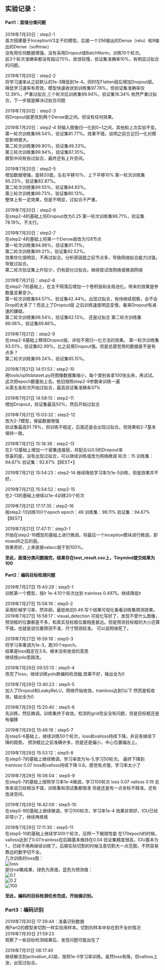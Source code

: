 ## 实验记录：
#### Part1：面值分类问题
2019年7月20日：step2-1  
首次搭建基于InceptionV3主干的模型。后接一个256输出的Dense（relu）和9输出的Dense（softmax）  
没有用任何数据增强，没有采用Dropout或BatchNorm。训练10个轮次。  
前3个轮次准确率都没有超过70%，收敛较慢，验证集准确率10%，有明显过拟合的问题。  

2019年7月20日：step2-2  
将学习速率从之前默认的1e-3降低到1e-4。同时在Flatten层后增加Dropout层。
降低学习速率有奇效，模型快速收敛到训练集97.78%，但验证集准确率仅12.39%，严重过拟合,三个轮次后训练集99.94%，验证集16.34%
依然严重过拟合，下一步就是解决过拟合问题  

2019年7月20日：step2-3  
将Dropout层更改到两个Dense层之间。但没有任何效果。

2019年7月20日：step2-4
将输入图像归一化到0~1之间，其他和上次实验不变。  
第一轮次训练集98.54%，验证集81.77%。效果不错。说明之前忘记归一化对模型影响很大。  
第二轮次训练集99.90%，验证集49.33%。  
第三轮次训练集99.94%，验证集87.35%。  
模型中间有些过拟合，最终还有上升空间。

2019年7月20日：step2-5  
增加数据增强，旋转20度。左右平移10%，上下平移10%
第一轮次训练集95.23%，验证集82.87%。  
第二轮次训练集99.55%，验证集84.83%。  
第三轮次训练集99.73%，验证集80.13%。  
整体上有一定效果，但是不明显，过拟合不严重。

2019年7月20日：step2-6  
在step2-4的基础上将Dropout改为0.25
第一轮次训练集98.71%，验证集78.19%。不太行。 

2019年7月20日：step2-7  
在step2-4的基础上将第一个Dense层改为128节点  
第一轮次训练集94.98%，验证集91.71%。  
第二轮次训练集99.21%，验证集92.52%。  
效果优化很明显，不再过拟合。分析原因是之前节点多，导致网络拟合能力过强，导致过拟合。  
第二轮次验证集上升较少，仍有部分过拟合。继续尝试改网络或微调网络

2019年7月21日：step2-8  
在step2-7的基础上，在主干网落后增加一个卷积层和全局池化。带来的效果是参数量显著变少。  
第一轮次训练集84.57%，验证集42.44%。出现过拟合，有待继续观察，会不会Drop的太多了？而且上了Dropout层
之后训练速度明显变慢，看来Dropout有减速的嫌疑。  
第二轮次训练集98.54%，验证集62.13%。 还是过拟合 
第二轮次训练集99.06%，验证集69.86%。  

2019年7月21日：step2-9  
在step2-8基础上移除Dropout层。评估不用归一化方法的效果。
第一轮次训练集93.51%，验证集62.99%。比之前用Dropout强。但是总感觉用的数据是不是有点多？  
第二轮次训练集99.24%，验证集65.15%。

2019年7月21日 14:51:53：step2-10  
用tools/splitdataset.py将图像数据集缩小，每个类别各拿100张出来，再试试。
这次把epoch数量抬上去。依旧按照step2-9参数来训练一遍  
从第五各轮次开始过拟合，最高验证集准确率37% 

2019年7月21日 14:58:13：step2-11  
增加Dropout，验证集最高50%，然后开始过拟合

2019年7月21日 15:03:32：step2-12  
改为2-7模型，保留数据增强  
验证集最高91.78%，但训练不稳定，后面还是会出现过拟合。但效果和2-7基本保持一致。

2019年7月21日 15:18:36：step2-13  
在2-12基础上增加一个密集连接层，并配合以0.5的Dropout率  
惊喜的是，没有出现过拟合，可以继续训练或改为网络微调
轮次：15 训练集：94.67% 验证集：92.67%【BEST*】     

2019年7月21日 15:54:23：step2-14
继续降低学习率为1e-5训练，但是效果并不好。

2019年7月21日 15:54:52：step2-15  
在2-13的基础上继续以1e-4训练20个轮次

2019年7月21日 17:17:35：step2-16  
按step2-13训练100个epoch
epoch：49 训练集：98.11%    验证集：94.67%【BEST】   

2019年7月21日 17:47:11：step3-1  
开始在step2-16模型的基础上进行微调，将最后一个inception模块进行微调，即mixed9之后的层。  
效果奇好，上来直接valacc就干到100%。   

**至此，面值分类问题搞完，结果存在test_result.csv上，Tinymind提交结果为100** 
#### Part2：编码目标检测问题

2019年7月27日 15:40:29：step5-1  
训练第一个模型，按lr 1e-4.10个轮次达到 trainloss 0.4975。继续降低lr

2019年7月27日 15:58:19：step5-2  
采用阶梯学习率，然并卵。最低依旧0.49.写个结果可视化看看训练集预测效果。  
2019年7月27日 16:58:17：visual_detection 
可视化写好了，发现不管什么图像，预测框的位置都差不多，和真实目标框位置相差甚远。但是预测目标框的大小还算不错。也就是说位置预测不准，尺寸预测较准。
可以说网络死了。 

2019年7月27日 16:59:18：step5-3  
将学习率重调为1e-3，跑30个epoch。  
结果是loss稳定在3.9。根本没有收敛的意思  
继续按yolo思路改。

2019年7月29日 09:55:13：step5-4  
改完了loss，继续训练yolo款编码检测器,效果不好，输出全为0

2019年7月29日 13:40:23：step5-5  
加入了Dropout和LeakyReLU，网络开始收敛。trainloss达到1以下
然而是假收敛。输出全为0

2019年7月29日 15:20:40：step5-6  
先训练，然后微调。训练集终于收敛。检测的grid完全没有问题，但是目标框还是有偏移

2019年7月29日 15:46:19：step5-7  
在step5-6基础上，继续训练50个轮次，loss和valloss持续下降，并且有继续下降的趋势。
预测框比之前准确许多，但是还是偏小，中心位置偏左上。

2019年7月29日 15:53:12：step5-8  
在step5-7的基础上继续微调，学习率改为1e-5,学习50轮次。
最终下降到trainloss 0.07 loss和valloss持续下降 0.8。感觉有点慢，学习率太小了

2019年7月29日 16:06:04：step5-9  
在step5-7的基础上按照学习率1e-4微调，学习100轮次
loss 0.07 valloss 0.19  总体来说已经相当不错，训练集和测试集都很准
但是还是有一点坐标不精准，还有改进空间。

2019年7月29日 16:42:09：step5-10  
在step5-9的基础上继续微调，学习100轮次，学习率1e-4
效果非常好，IOU已经非常小了，继续再练练

2019年7月29日 17:11:30：step5-11  
在step5-10的基础上继续学300个轮次，压榨一下极限性能
在170epoch的时候，valloss达到了0.07.trainloss在后期基本维持在0.04
验证集精度很高，IOU基本为1 。已经不用再继续训练了。后期实际切割的时候注意切割大一点范围，不然容易靠边的数字切不全。  
几次训练的loss图：  
![loss](./resource/loss.png)    
部分val集结果，绿色为真值，蓝色为预测值：  
![0.1](./resource/0.1.png)    
![0.2](./resource/0.2.png)    
![100](./resource/100.png)    


**至此，编码的目标检测任务完成，开始搞识别。**

### Part3：编码识别
2019年7月30日 17:39:44：准备识别数据  
用Part2的模型来切割一样实验用样本。切割的样本中存在割不全的情况  
2019年7月30日 21:59:23  
观察了一些目标检测结果后，发现问题可能出在了

2019年7月31日 08:17:40  
继续解冻到activation_43层，按照1e-5学习率训练。虽然loss有降，但valloss上涨，出现过拟合。  
